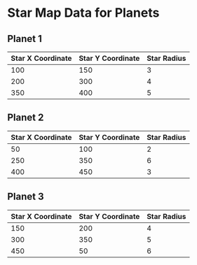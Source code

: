 # Star Map Data for Planets

## Planet 1

| Star X Coordinate | Star Y Coordinate | Star Radius |
|-------------------|-------------------|-------------|
| 100               | 150               | 3           |
| 200               | 300               | 4           |
| 350               | 400               | 5           |

## Planet 2

| Star X Coordinate | Star Y Coordinate | Star Radius |
|-------------------|-------------------|-------------|
| 50                | 100               | 2           |
| 250               | 350               | 6           |
| 400               | 450               | 3           |

## Planet 3

| Star X Coordinate | Star Y Coordinate | Star Radius |
|-------------------|-------------------|-------------|
| 150               | 200               | 4           |
| 300               | 350               | 5           |
| 450               | 50                | 6           |
